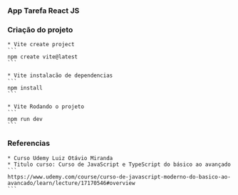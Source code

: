 ### App Tarefa React JS
### Criação do projeto
    * Vite create project
    ```
    npm create vite@latest
    ```

    * Vite instalacão de dependencias
    ```
    npm install
    ```

    * Vite Rodando o projeto
    ```
    npm run dev
    ```
### Referencias
    * Curso Udemy Luiz Otávio Miranda
    * Titulo curso: Curso de JavaScript e TypeScript do básico ao avançado
    ```
    https://www.udemy.com/course/curso-de-javascript-moderno-do-basico-ao-avancado/learn/lecture/17170546#overview
    ```